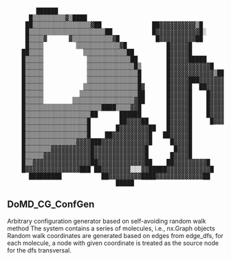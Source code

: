 <pre align='center'>
        ██████                                                                            
      █▒▒▒▒▒▒▒▒▒▓▒████                                           ████████████████████
     ██▒▒▒▒▒▒▒▒▒▒▒▒▒▒▒▒▓██              ██▓▓▓▓▓▓▓▓▓▓▒█         ██▓▓▓▓▓▓▓▓▓▓▓▓▓▓▓▒ ▓  ▓██     
     █▒▒▒▒▒▒▒▒▒▒▒▒▒▒▒▒▒▒▒▒▒██           █▓▓▓▓▓▓▓▓▓▓▓▓█░        █▓▓▓▓▓▓▓▓▓▓▓▓▓▓▓▓▓▓▓▓▓ ▓▓█   
     █▒▒▒▒▓      ▓▒▒▒▒▒▒▒▒▒▒▒▓█          █▓▓▓▓▓▓▓▓▓▓██          ████▓▓▓▓▓██████████▓▓▓▓▓▒██         
     █▒▒▒▒         ▒▒▒▒▒▒▒▒▒▒▒▒▓█           █▓▓▓▓▓█                █▓▓▓▓▓█         ██▓▓▓▓▓▓█ 
    ██▒▒▒▒           ▒▒▒▒▒▒▒▒▒▒▒▒██         █▓▓▓▓▓█                █▓▓▓▓▓█           █▓▓▓▓▓▓██ 
    █▒▒▒▒▒            ▒▒▒▒▒▒▒▒▒▒▒▒██        █▓▓▓▓▓█████       ██████▓▓▓▓▓█            ██▓▓▓▓▓██
    █▒▒▒▒▒            ▒▒▒▒▒▒▒▒▒▒▒▒▒█▒       █▓▓▓▓▓▓▓▓▓▓▓█   ██▓▓▓▓▓▓▓▓▓▓▓█              █▓▓▓▓▓█
    █▒▒▒▒▒            ▒▒▒▒▒▒▒▒▒▒▒▒▒▒█       █▓▓▓▓▓▓▓▓▓▓▓▓▒██▓▓▓▓▓▓▓▓▓▓▓▓▓█              ██▓▓▓▓█
    █▒▒▒▒▒            ▒▒▒▒▒▒▒▒▒▒▒▒▒▒█       █▓▓▓▓▓███▓▓▓▓▓▓▓▓▓▓▓▓███▓▓▓▓▓█              ██▓▓▓▓█
    █▒▒▒▒▒           ▒▒▒▒▒▒▒▒▒▒▒▒▒▒▒█▓      █▓▓▓▓▓█  ██▓▓▓▓▓▓▓▓██  █▓▓▓▓▓█              ██▓▓▓▓█
    █▒▒▒▒▒          ▒▒▒▒▒▒▒▒▒▒▒▒▒▒▒▒██      █▓▓▓▓▓█    █▓▓▓▓▓██    █▓▓▓▓▓█              ██▓▓▓▓█
    █▒▒▒▒▒        ▒▒▒▒▒▒▒▒▒▒▒▒▒▒▒▒▒▓██      █▓▓▓▓▓█    █▓▓▓▓▓█     █▓▓▓▓▓█              ██▓▓▓▓█
    █▒▒▒▒▒▒▒▒▒▒▒▒▒▒▒▒▒▒▒▒▒████▒▒▒▒▓▓█       █▓▓▓▓▓█    █▓▓▓▓▓█     █▓▓▓▓▓█              ██▓▓▓▓█
    █▒▒▒▒▒▒▒▒▒▒▒▒▒▒▒▒▒▒██      ██████       █▓▓▓▓▓█    █▓▓▓▓▓█     █▓▓▓▓▓█              ██▓▓▓▓█
    █▒▒▒▒▒▒▒▒▒▒▒▒▒▒▒▒▒█        ██▓▓▓▓██     █▓▓▓▓▓█     █▓▓▓██     █▓▓▓▓▓█              ██▓▓▓▓█
    █▒▒▒▒▒▒▒▒▒▒▒▒▒▒▒▒▒█       █▓▓▓▓▓▓▓▓██   █▓▓▓▓▓█                █▓▓▓▓▓█              ██▓▓▓▓█
    █▒▒▒▒▒▒▒▒▒▒▒▒▒▒▒▒▒█    ██▓▓▓▓▓▓▓▓▓▓█   ██▓▓▓▓▓█                █▓▓▓▓▓█             ██▓▓▓▓▓█
    █▒▒▒▒▒▒▒▒▒▒▒▒▒▒▓▓▓▓███▓▓▓▓▓▓▓▓▓▓▓▓▓█     █▓▓▓▓█                █▓▓▓▓▓█            █▓▓▓▓▓▓█
    █▒▒▒▒▒▒▒▓▓▓▓▓▓▓▓▓▓▓█▓▓▓▓▓▓▓▓▓▓▓▓▓▓█       █▓▓▓█                █▓▓▓▓▓█          ██▓▓▓▓▓▓█
    █▒▒▒▒▒▓▓▓▓▓▓▓▓▓▓▓▓▓█▓▓▓▓▓▓▓▓▓▓▓▓▓▓█      █▓▓▓▓█                █▓▓▓▓▓█         █▓▓▓▓▓▓█▓ 
    █▒▒▓▓▓▓▓▓▓▓▓▓▓▓▓▓▓▓██▓▓▓▓▓▓▓▓▓▓▓▓▓██    ██▓▓▓▓▓▓▓▓▓█      █▓▓▓▓▓▓▓▓▓▓▓▓▓▓▓▓▓▓▓▓▓▓▓▓▓▓█ 
    █▓▓▓▓▓▓▓▓▓▓▓▓▓▓▓███ ██▓▓▓▓▓▓▓▓░░░▓▓█████▓▓▓▓▓▓▓▓▓▓▓▓█    █▓▓▓▓▓▓▓▓▓▓▓▓▓▓▓▓▓▓▓▓▓▓▓▓▓██   
      █████████           ██▓▓▓▓▓▓▓▓▓████▓▓▓▓▓▓▓▓▓▓▓▓▓██      ██▓▓▓▓▓▓▓▓▓▓▓▓▓▓▓▓▓▓▓▓▒██     
                              █████                                                        
</pre>


## DoMD_CG_ConfGen
Arbitrary configuration generator based on self-avoiding random walk method
The system contains a series of molecules, i.e., nx.Graph objects
Random walk coordinates are generated based on edges from edge_dfs, for each molecule,
a node with given coordinate is treated as the source node for the dfs transversal.
